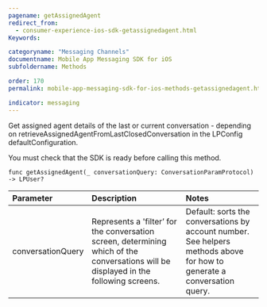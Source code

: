 ```yaml
---
pagename: getAssignedAgent
redirect_from:
  - consumer-experience-ios-sdk-getassignedagent.html
Keywords:

categoryname: "Messaging Channels"
documentname: Mobile App Messaging SDK for iOS
subfoldername: Methods

order: 170
permalink: mobile-app-messaging-sdk-for-ios-methods-getassignedagent.html

indicator: messaging
---
```


Get assigned agent details of the last or current conversation - depending on retrieveAssignedAgentFromLastClosedConversation in the LPConfig defaultConfiguration. 

You must check that the SDK is ready before calling this method.

`func getAssignedAgent(_ conversationQuery: ConversationParamProtocol) -> LPUser?`

| Parameter | Description | Notes |
| :--- | :--- | :--- |
| conversationQuery | Represents a 'filter’ for the conversation screen, determining which of the conversations will be displayed in the following screens. | Default: sorts the conversations by account number. <br> See helpers methods above for how to generate a conversation query. |